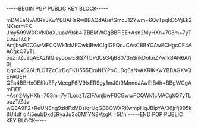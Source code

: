 -----BEGIN PGP PUBLIC KEY BLOCK-----

mDMEaNvAXRYJKwYBBAHaRw8BAQdAI/efGmcJ12Ywm+6QvTpqkD5YjEk2NKrcrmFK
Jmy599W0CVN0dXJuaW9sb4iZBBMWCgBBFiEE+Asn2MyHXh+703m+7yTLouzT/ZIF
AmjbwF0CGwMFCQWk1cMFCwkIBwICIgIGFQoJCAsCBBYCAwECHgcCF4AACgkQ7yTL
ouzT/ZL9qAEAzfiIGIeyopwE8lS7TbPdC934jB8073nSnkDoknZ7wfkBAN6A/j0j
zjgxQx026UfLOTZcCjrDqFKH555ExuNfYPoCuDgEaNvAXRIKKwYBBAGXVQEFAQEH
QEa4BBHxOEffluZFyMecgF6iV9IxER9gy1mJ0t9MnndJAwEIB4h+BBgWCgAmFiEE
+Asn2MyHXh+703m+7yTLouzT/ZIFAmjbwF0CGwwFCQWk1cMACgkQ7yTLouzT/ZJv
wQEA9F2+ReUNSng9zkIFxMBslqrUgGB8OWXRKwmpHqJBipYA/36jrfj995k8U4df
q4i5eubDxdERyaJu3o6M1YN8VzgK
=5f/n
-----END PGP PUBLIC KEY BLOCK-----
